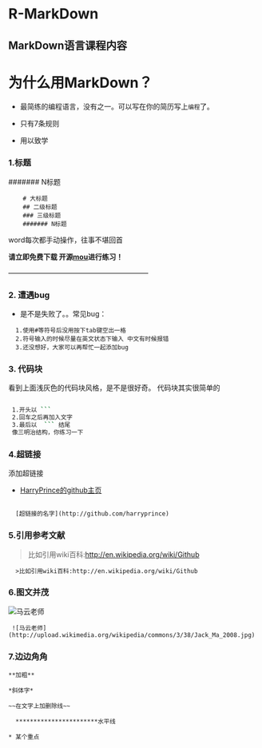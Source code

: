 R-MarkDown
=======

## MarkDown语言课程内容

# 为什么用MarkDown？

*  最简练的编程语言，没有之一。可以写在你的简历写上`编程`了。

*  只有7条规则

*  用以致学
  
### 1.标题

####### N标题
```
    # 大标题
    ## 二级标题
    ### 三级标题
    ####### N标题
```
word每次都手动操作，往事不堪回首

**请立即免费下载 开源[mou](http://25.io/mou/)进行练习！**


————————————————————

### 2. 遭遇bug

* 是不是失败了。。常见bug：

```
  1.使用#等符号后没用按下tab键空出一格
  2.符号输入的时候尽量在英文状态下输入 中文有时候报错
  3.还没想好，大家可以再帮忙一起添加bug
```
### 3. 代码块
 看到上面浅灰色的代码块风格，是不是很好奇。
 代码块其实很简单的 
```
```

```bash
 1.开头以 ```
 2.回车之后再加入文字
 3.最后以  ``` 结尾
 像三明治结构，你练习一下
```
### 4.超链接
添加超链接
* [HarryPrince的github主页](http://github.com/harryprince)
```
  
  [超链接的名字](http://github.com/harryprince)
```
### 5.引用参考文献
> 比如引用wiki百科:http://en.wikipedia.org/wiki/Github

```
  >比如引用wiki百科:http://en.wikipedia.org/wiki/Github
```
### 6.图文并茂

 ![马云老师](http://upload.wikimedia.org/wikipedia/commons/3/38/Jack_Ma_2008.jpg)
```
 ![马云老师](http://upload.wikimedia.org/wikipedia/commons/3/38/Jack_Ma_2008.jpg)
```
### 7.边边角角
```
**加粗**
```
```
*斜体字*
```
```
~~在文字上加删除线~~
```


```
  ***********************水平线
```

```
* 某个重点
```

